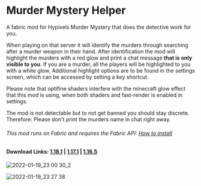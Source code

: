 # Murder Mystery Helper

A fabric mod for Hypixels Murder Mystery that does the detective work for you.

When playing on that server it will identify the murders through searching after a murder weapon in their hand.
After identification the mod will highlight the murders with a red glow and print a chat message **that is only visible to you**. If you are a murder, all the players will be highlighted to you with a white glow. Additional highlight options are to be found in the settings screen, which can be accessed by setting a key shortcut.

Please note that optifine shaders interfere with the minecraft glow effect that this mod is using, when both shaders and fast-render is enabled in settings.

The mod is not detectable but to not get banned you should stay discrete. Therefore: Please don't print the murders name in chat right away.

###### This mod runs on Fabric and requires the Fabric API: [How to install](https://fabricmc.net/ "How to install")

#### Download Links: **[1.18.1](https://github.com/thatDudo/Murder-Mystery-Helper/releases/download/1.0.6%2B1.18.1/murdermystery-fabric-mc1.18.1-1.0.6.jar)** | **[1.17.1](https://github.com/thatDudo/Murder-Mystery-Helper/releases/download/1.0.6%2B1.17/murdermystery-fabric-mc1.17-1.0.6.jar)** | **[1.16.5](https://github.com/thatDudo/Murder-Mystery-Helper/releases/download/1.0.6%2B1.16.5/murdermystery-fabric-mc1.16.5-1.0.6.jar)**

![2022-01-19_23 00 30_2](https://user-images.githubusercontent.com/58403773/150222740-3ed992de-bfbc-4d72-b5df-7b64d898faac.png)

![2022-01-19_23 27 38](https://user-images.githubusercontent.com/58403773/150229000-fcfc6135-ca5f-417d-a4d2-a2535b1d95ef.png)

